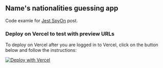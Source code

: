 ## Name's nationalities guessing app

Code examle for [Jest SpyOn](https://meticulous.ai/blog/how-to-use-jest-spyon/) post.

### Deploy on Vercel to test with preview URLs

To deploy on Vercel after you are logged in to Vercel, click on the button below and follow the instructions:

[![Deploy with Vercel](https://vercel.com/button)](https://vercel.com/new/clone?repository-url=https%3A%2F%2Fgithub.com%2Fgeshan%2Fname-nationality-meticulous)
